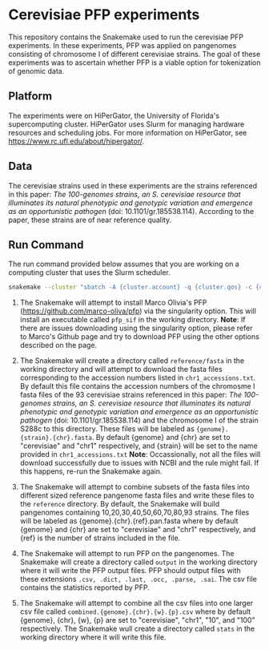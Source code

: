 # Cerevisiae PFP experiments

This repository contains the Snakemake used to run the cerevisiae PFP experiments. In these experiments, PFP was applied on pangenomes consisting of chromosome I of different cerevisiae strains. The goal of these experiments was to ascertain whether PFP is a viable option for tokenization of genomic data.

## Platform

The experiments were on HiPerGator, the University of Florida's supercomputing cluster. HiPerGator uses Slurm for managing hardware resources and scheduling jobs. For more information on HiPerGator, see https://www.rc.ufl.edu/about/hipergator/.

## Data

The cerevisiae strains used in these experiments are the strains referenced in this paper:  *The 100-genomes strains, an S. cerevisiae resource that illuminates its natural phenotypic and genotypic variation and emergence as an opportunistic pathogen* (doi: 10.1101/gr.185538.114). According to the paper, these strains are of near reference quality.

## Run Command

The run command provided below assumes that you are working on a computing cluster that uses the Slurm scheduler.

``` bash
snakemake --cluster "sbatch -A {cluster.account} -q {cluster.qos} -c {cluster.cpus-per-task} -N {cluster.Nodes}  -t {cluster.runtime} --mem {cluster.mem} -J {cluster.jobname} --mail-type={cluster.mail_type} --mail-user={cluster.mail} --output {cluster.out} --error {cluster.err}" --cluster-config cluster.json --jobs 100 --latency-wait 120 --configfile run_experiment.json
```


1. The Snakemake will attempt to install Marco Olivia's PFP (https://github.com/marco-oliva/pfp) via the singularity option. This will install an executable called `pfp_sif` in the working directory. **Note**: If there are issues downloading using the singularity option, please refer to Marco's Github page and try to download PFP using the other options described on the page.  

2. The Snakemake will create a directory called `reference/fasta` in the working directory and will attempt to download the fasta files corresponding to the accession numbers listed in `chr1_accessions.txt`. By default this file contains the accession numbers of the chromosme I fasta files of the 93 cerevisiae strains referenced in this paper: *The 100-genomes strains, an S. cerevisiae resource that illuminates its natural phenotypic and genotypic variation and emergence as an opportunistic pathogen* (doi: 10.1101/gr.185538.114) and the chromosome I of the strain S288c to this directory. These files will be labeled as `{genome}.{strain}.{chr}.fasta`. By default {genome} and {chr} are set to "cerevisiae" and "chr1" respectively, and {strain} will be set to the name provided in `chr1_accessions.txt` **Note**: Occassionally, not all the files will download successfully due to issues with NCBI and the rule might fail. If this happens, re-run the Snakemake again. 
  
3. The Snakemake will attempt to combine subsets of the fasta files into different sized reference pangenome fasta files and write these files to the `reference` directory. By default, the Snakemake will build pangenomes containing 10,20,30,40,50,60,70,80,93 strains. The files will be labeled as {genome}.{chr}.{ref}.pan.fasta where by default {genome} and {chr} are set to "cerevisiae" and "chr1" respectively, and {ref} is the number of strains included in the file.
 
4. The Snakemake will attempt to run PFP on the pangenomes. The Snakemake will create a directory called `output` in the working directory where it will write the PFP output files. PFP should output files with these extensions `.csv, .dict, .last, .occ, .parse, .sai`. The csv file contains the statistics reported by PFP. 
   
5. The Snakemake will attempt to combine all the csv files into one larger csv file called `combined.{genome}.{chr}.{w}.{p}.csv` where by default {genome}, {chr}, {w}, {p} are set to "cerevisiae", "chr1", "10", and "100" respectively. The Snakemake wull create a directory called `stats` in the working directory where it will write this file. 
  
